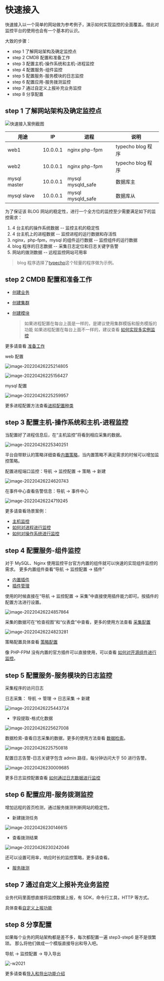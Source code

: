 # 快速接入

快速接入以一个简单的网站做为参考例子，演示如何实现监控的全面覆盖。借此对监控平台的使用也会有一个基本的认识。

大致的步骤：

* step 1 了解网站架构及确定监控点
* step 2 CMDB 配置和准备工作
* step 3 配置主机-操作系统和主机-进程监控
* step 4 配置服务-组件监控
* step 5 配置服务-服务模块的日志监控
* step 6 配置应用-服务拨测监控
* step 7 通过自定义上报补充业务监控
* step 8 分享配置

## step 1 了解网站架构及确定监控点

![快速接入案例截图](media/15834003432759.jpg)

| 用途         | IP          | 进程              | 说明              |
| ------------ | ----------- | ----------------- | ----------------- |
| web1         | 10.0.0.1 | nginx php-fpm     | typecho blog 程序 |
| web2         | 10.0.0.1 | nginx php-fpm     | typecho blog 程序 |
| mysql master | 10.0.0.1  | mysql mysqld_safe | 数据库主          |
| mysql slave  | 10.0.0.1 | mysql mysqld_safe | 数据库从          |

为了保证该 BLOG 网站的稳定性，进行一个全方位的监控至少需要满足如下的监控需求：

1. 4 台主机的操作系统数据 -- 监控主机的稳定性
2. 4 台主机上的进程数据 -- 监控进程的运行数据和存活性
3. nginx，php-fpm，mysql 的组件运行数据 -- 监控组件的运行数据
4. blog 程序的日志数据  -- 采集日志定位和日志关键字告警
5. 网站的拨测数据 -- 远程监控网站可用率

> blog 程序选择了[typecho](http://typecho.org/)这个轻量的程序做为示例。

## step 2 CMDB 配置和准备工作

* [创建业务](../../../配置平台/产品白皮书/产品功能/BusinessManagement.md)
* [创建集群](../../../配置平台/产品白皮书/产品功能/SetTemp.md)
* [创建模块](../../../配置平台/产品白皮书/产品功能/Model.md)

    > 如果进程配置在每台上面是一样的，是建议使用集群模版和服务模版的功能
    > 如果进程配置在每台上面不一样的，建议查看 [如何实现多实例监控](../guide/multi_instance_monitor.md)

更多请查看 [准备工作](./prepare.md)

web 配置

![image-20220426225214805](media/image-20220426225214805.png)

![image-20220426225156427](media/image-20220426225156427.png)

mysql 配置

![image-20220426225259957](media/image-20220426225259957.png)

更多进程配置方法查看[进程配置种类](../guide/process_cases.md)

## step 3 配置主机-操作系统和主机-进程监控

当配置好了进程信息后，在“主机监控”将看到相应采集的数据。

![image-20220426225340251](media/image-20220426225340251.png)

平台自带默认的策略详细查看[内置策略](../functions/addenda/builtin-rules.md)，当内置策略不满足需求的时候可以增加监控策略。

配置进程端口监控：导航  →  监控配置  →  策略  →  新建

![image-20220426224620743](media/image-20220426224620743.png)

在事件中心查看告警信息：导航  →  事件中心

![image-20220426224719245](media/image-20220426224719245.png)

更多请查看场景案例：

* [主机监控](../functions/scene/host-monitor.md)
* [如何对进程进行监控](../guide/process_monitor.md)
* [如何对操作系统进行监控](../guide/os_monitor.md)

## step 4 配置服务-组件监控

对于 MySQL、Nginx 使用监控平台官方内置的组件就可以快速的实现组件监控的需求。 更多内置组件查看“导航  →  监控配置  →  插件”

* [内置插件](../functions/addenda/builtin-plugins.md)
* [插件管理](../functions/conf/plugins.md)

使用的时候直接在“导航  →  监控配置  →  采集”中直接使用插件能力即可。按插件的配置方法进行设置。

![image-20220426224857864](media/image-20220426224857864.png)

采集的数据可在“检查视图”和“仪表盘”中查看，更多的使用方法查看 [采集配置](../functions/conf/collect-tasks.md)

![image-20220426224823281](media/image-20220426224823281.png)

策略配置具体查看 [策略配置](../functions/conf/rules.md)

像 PHP-FPM 没有内置的官方插件可以直接使用，可以查看 [如何对开源组件进行监控](../guide/component_monitor.md)。

## step 5 配置服务-服务模块的日志监控

采集程序的访问日志

日志采集： 导航  →  管理  →  日志采集  →  新建

![image-20220426225443724](media/image-20220426225443724.png)



- 字段提取-格式化数据

![image-20220426225627008](media/image-20220426225627008.png)

数据检索-查看日志采集的数据，更多的使用方法查看 [数据检索](../functions/analyze/data-search.md)。

![image-20220426225750818](media/image-20220426225750818.png)

配置日志告警-日志关键字包含 admin 路径，每分钟访问大于 50 进行告警。

![image-20220426230009685](media/image-20220426230009685.png)

更多日志监控配置查看 [如何通过日志数据进行监控](../guide/log_monitor.md)

## step 6 配置应用-服务拨测监控

增加远程的首页检测，通过服务拨测判断网站的稳定性。

- 新建拨测任务

![image-20220426230146615](media/image-20220426230146615.png)

- 查看拨测结果

![image-20220426230242046](media/image-20220426230242046.png)

还可以设置可用率，响应时长的监控策略，更多请查看。

* [服务拨测](../functions/scene/dial.md)

## step 7 通过自定义上报补充业务监控

业务代码里面想直接将监控数据上报，有 SDK，命令行工具，HTTP 等方式。

具体查看[自定义上报功能](../functions/conf/custom-report.md)

## step 8 分享配置

如果每个业务的网站架构都是差不多，每次都配置一遍 step3-step6 是不是很繁琐。 那么将他们做成一个模版直接导出和导入吧。

导航 →  监控配置 →  导入导出

![-w2021](media/15809898304165.jpg)

更多请查看[导入和导出功能介绍](../functions/conf/import-export.md)

